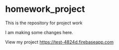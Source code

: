 # homework_project
This is the repository for project work

I am making some changes here.


View my project https://test-4824d.firebaseapp.com
